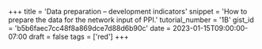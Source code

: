 +++
title = 'Data preparation – development indicators'
snippet = 'How to prepare the data for the network input of PPI.'
tutorial_number = '1B'
gist_id = 'b5b6faec7cc48f8a869dce7d88d6b90c'
date = 2023-01-15T09:00:00-07:00
draft = false
tags = ['red']
+++

